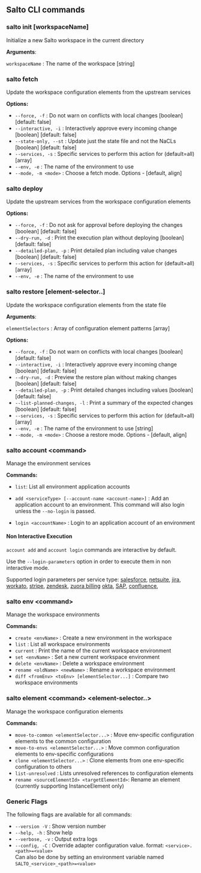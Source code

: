 ## Salto CLI commands

### **salto init [workspaceName]**

Initialize a new Salto workspace in the current directory

**Arguments**:

`workspaceName` : The name of the workspace [string]

### **salto fetch**

Update the workspace configuration elements from the upstream services

**Options:**

- `--force, -f` : Do not warn on conflicts with local changes [boolean] [default: false]
- `--interactive, -i` : Interactively approve every incoming change [boolean] [default: false]
- `--state-only, --st` : Update just the state file and not the NaCLs [boolean] [default: false]
- `--services, -s` : Specific services to perform this action for (default=all) [array]
- `--env, -e` : The name of the environment to use
- `--mode, -m <mode>` : Choose a fetch mode. Options - [default, align]

### **salto deploy**

Update the upstream services from the workspace configuration elements

**Options:**

- `--force, -f` : Do not ask for approval before deploying the changes [boolean] [default: false]
- `--dry-run, -d` : Print the execution plan without deploying [boolean] [default: false]
- `--detailed-plan, -p` : Print detailed plan including value changes [boolean] [default: false]
- `--services, -s` : Specific services to perform this action for (default=all) [array]
- `--env, -e` : The name of the environment to use

### **salto restore [element-selector..]**

Update the workspace configuration elements from the state file

**Arguments**:

`elementSelectors` : Array of configuration element patterns [array]

**Options:**

- `--force, -f` : Do not warn on conflicts with local changes [boolean] [default: false]
- `--interactive, -i` : Interactively approve every incoming change [boolean] [default: false]
- `--dry-run, -d` : Preview the restore plan without making changes [boolean] [default: false]
- `--detailed-plan, -p` : Print detailed changes including values [boolean] [default: false]
- `--list-planned-changes, -l` : Print a summary of the expected changes [boolean] [default: false]
- `--services, -s` : Specific services to perform this action for (default=all) [array]
- `--env, -e` : The name of the environment to use [string]
- `--mode, -m <mode>` : Choose a restore mode. Options - [default, align]

### **salto account \<command>**

Manage the environment services

**Commands:**

- `list`: List all environment application accounts

- `add <serviceType> [--account-name <account-name>]` : Add an application account to an environment. This command will also login unless the `--no-login` is passed.

- `login <accountName>` : Login to an application account of an environment

#### **Non Interactive Execution**

`account add` and `account login` commands are interactive by default.

Use the `--login-parameters` option in order to execute them in non interactive mode.

Supported login parameters per service type:
[salesforce](/packages/salesforce-adapter/specific-cli-options.md#non-interactive-login-parameters),
[netsuite](/packages/netsuite-adapter/specific-cli-options.md#non-interactive-login-parameters),
[jira](/packages/jira-adapter/specific-cli-options.md#non-interactive-login-parameters),
[workato](/packages/workato-adapter/specific-cli-options.md#non-interactive-login-parameters),
[stripe](/packages/stripe-adapter/specific-cli-options.md#non-interactive-login-parameters),
[zendesk](/packages/zendesk-adapter/specific-cli-options.md#non-interactive-login-parameters),
[zuora billing](/packages/zuora-billing-adapter/specific-cli-options.md#non-interactive-login-parameters)
[okta](/packages/okta-adapter/specific-cli-options.md#non-interactive-login-parameters),
[SAP](/packages/sap-adapter/specific-cli-options.md#non-interactive-login-parameters),
[confluence](/packages/confluence-adapter/specific-cli-options.md#non-interactive-login-parameters),

### **salto env \<command>**

Manage the workspace environments

**Commands:**

- `create <envName>` : Create a new environment in the workspace
- `list` : List all workspace environments
- `current` : Print the name of the current workspace environment
- `set <envName>` : Set a new current workspace environment
- `delete <envName>` : Delete a workspace environment
- `rename <oldName> <newName>` : Rename a workspace environment
- `diff <fromEnv> <toEnv> [elementSelector...]` : Compare two workspace environments

### **salto element \<command> \<element-selector..>**

Manage the workspace configuration elements

**Commands:**

- `move-to-common <elementSelector...>` : Move env-specific configuration elements to the common configuration
- `move-to-envs <elementSelector...>` : Move common configuration elements to env-specific configurations
- `clone <elementSelector...>` : Clone elements from one env-specific configuration to others
- `list-unresolved` : Lists unresolved references to configuration elements
- `rename <sourceElementId> <targetElementId>`: Rename an element (currently supporting InstanceElement only)

### Generic Flags

The following flags are available for all commands:

- `--version -V` : Show version number
- `--help, -h` : Show help
- `--verbose, -v` : Output extra logs
- `--config, -C` : Override adapter configuration value. format: `<service>.<path>=<value>`<br>
  Can also be done by setting an environment variable named `SALTO_<service>_<path>=<value>`
